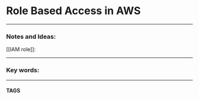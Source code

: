 # Role Based Access in AWS


---
### Notes and Ideas:
[[IAM role]]:



---

### Key words:

---
#### TAGS